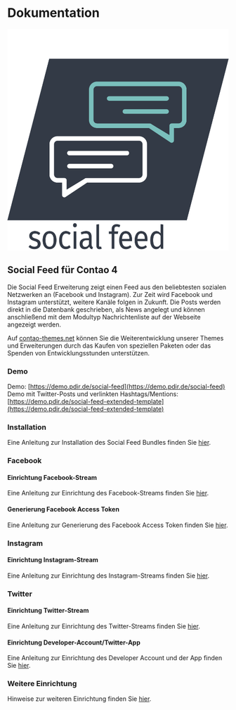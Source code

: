 # Dokumentation

![](../_images/social-feed/social_feed_logo.svg#noborder ':size=150')

## Social Feed für Contao 4

Die Social Feed Erweiterung zeigt einen Feed aus den beliebtesten sozialen Netzwerken an (Facebook und Instagram). Zur Zeit wird Facebook und Instagram unterstützt, weitere Kanäle folgen in Zukunft. Die Posts werden direkt in die Datenbank geschrieben, als News angelegt und können anschließend mit dem Modultyp Nachrichtenliste auf der Webseite angezeigt werden.

Auf [contao-themes.net](https://contao-themes.net/sponsoring.html?isorc=3) können Sie die Weiterentwicklung unserer Themes und Erweiterungen durch das Kaufen von speziellen Paketen oder das Spenden von Entwicklungsstunden unterstützen.

### Demo

Demo: [https://demo.pdir.de/social-feed](https://demo.pdir.de/social-feed)  
Demo mit Twitter-Posts und verlinkten Hashtags/Mentions: 
[https://demo.pdir.de/social-feed-extended-template](https://demo.pdir.de/social-feed-extended-template)

### Installation

Eine Anleitung zur Installation des Social Feed Bundles finden Sie [hier](/social-feed/installation.md).

### Facebook

#### Einrichtung Facebook-Stream

Eine Anleitung zur Einrichtung des Facebook-Streams finden Sie [hier](/social-feed/einrichtung-facebook-stream.md).

#### Generierung Facebook Access Token

Eine Anleitung zur Generierung des Facebook Access Token finden Sie [hier](/social-feed/generierung-des-facebook-access-tokens.md).

### Instagram

#### Einrichtung Instagram-Stream

Eine Anleitung zur Einrichtung des Instagram-Streams finden Sie [hier](/social-feed/einrichtung-instagram-stream.md).

### Twitter

#### Einrichtung Twitter-Stream

Eine Anleitung zur Einrichtung des Twitter-Streams finden Sie [hier](/social-feed/einrichtung-twitter-stream.md).

#### Einrichtung Developer-Account/Twitter-App

Eine Anleitung zur Einrichtung des Developer Account und der App finden Sie [hier](/social-feed/einrichtung-twitter-app.md).

### Weitere Einrichtung

Hinweise zur weiteren Einrichtung finden Sie [hier](/social-feed/einrichtung.md).

